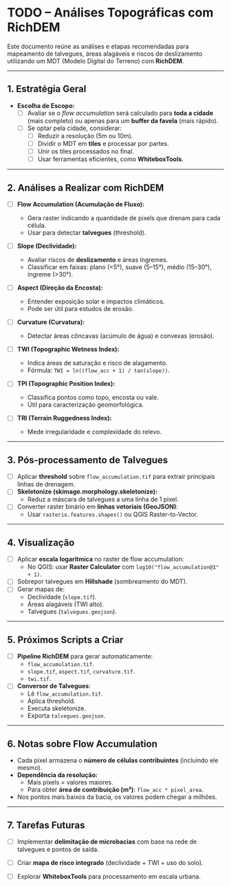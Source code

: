 # TODO – Análises Topográficas com RichDEM

Este documento reúne as análises e etapas recomendadas para mapeamento de talvegues, áreas alagáveis e riscos de deslizamento utilizando um MDT (Modelo Digital do Terreno) com **RichDEM**.

---

## 1. Estratégia Geral

- **Escolha de Escopo:**
  - [ ] Avaliar se o *flow accumulation* será calculado para **toda a cidade** (mais completo) ou apenas para um **buffer da favela** (mais rápido).
  - [ ] Se optar pela cidade, considerar:
    - [ ] Reduzir a resolução (5m ou 10m).
    - [ ] Dividir o MDT em **tiles** e processar por partes.
    - [ ] Unir os tiles processados no final.
    - [ ] Usar ferramentas eficientes, como **WhiteboxTools**.

---

## 2. Análises a Realizar com RichDEM

- [ ] **Flow Accumulation (Acumulação de Fluxo):**
  - Gera raster indicando a quantidade de pixels que drenam para cada célula.
  - Usar para detectar **talvegues** (threshold).

- [ ] **Slope (Declividade):**
  - Avaliar riscos de **deslizamento** e áreas íngremes.
  - Classificar em faixas: plano (<5°), suave (5–15°), médio (15–30°), íngreme (>30°).

- [ ] **Aspect (Direção da Encosta):**
  - Entender exposição solar e impactos climáticos.
  - Pode ser útil para estudos de erosão.

- [ ] **Curvature (Curvatura):**
  - Detectar áreas côncavas (acúmulo de água) e convexas (erosão).

- [ ] **TWI (Topographic Wetness Index):**
  - Indica áreas de saturação e risco de alagamento.
  - Fórmula: `TWI = ln((flow_acc + 1) / tan(slope))`.

- [ ] **TPI (Topographic Position Index):**
  - Classifica pontos como topo, encosta ou vale.
  - Útil para caracterização geomorfológica.

- [ ] **TRI (Terrain Ruggedness Index):**
  - Mede irregularidade e complexidade do relevo.

---

## 3. Pós-processamento de Talvegues

- [ ] Aplicar **threshold** sobre `flow_accumulation.tif` para extrair principais linhas de drenagem.
- [ ] **Skeletonize (skimage.morphology.skeletonize):**
  - Reduz a máscara de talvegues a uma linha de 1 pixel.
- [ ] Converter raster binário em **linhas vetoriais (GeoJSON)**:
  - Usar `rasterio.features.shapes()` ou QGIS Raster-to-Vector.

---

## 4. Visualização

- [ ] Aplicar **escala logarítmica** no raster de flow accumulation:
  - No QGIS: usar **Raster Calculator** com `log10("flow_accumulation@1" + 1)`.
- [ ] Sobrepor talvegues em **Hillshade** (sombreamento do MDT).
- [ ] Gerar mapas de:
  - Declividade (`slope.tif`).
  - Áreas alagáveis (TWI alto).
  - Talvegues (`talvegues.geojson`).

---

## 5. Próximos Scripts a Criar

- [ ] **Pipeline RichDEM** para gerar automaticamente:
  - `flow_accumulation.tif`.
  - `slope.tif`, `aspect.tif`, `curvature.tif`.
  - `twi.tif`.
- [ ] **Conversor de Talvegues**:
  - Lê `flow_accumulation.tif`.
  - Aplica threshold.
  - Executa skeletonize.
  - Exporta `talvegues.geojson`.

---

## 6. Notas sobre Flow Accumulation

- Cada pixel armazena o **número de células contribuintes** (incluindo ele mesmo).
- **Dependência da resolução:**
  - Mais pixels = valores maiores.
  - Para obter **área de contribuição (m²)**: `flow_acc * pixel_area`.
- Nos pontos mais baixos da bacia, os valores podem chegar a milhões.

---

## 7. Tarefas Futuras

- [ ] Implementar **delimitação de microbacias** com base na rede de talvegues e pontos de saída.
- [ ] Criar **mapa de risco integrado** (declividade + TWI + uso do solo).
- [ ] Explorar **WhiteboxTools** para processamento em escala urbana.

